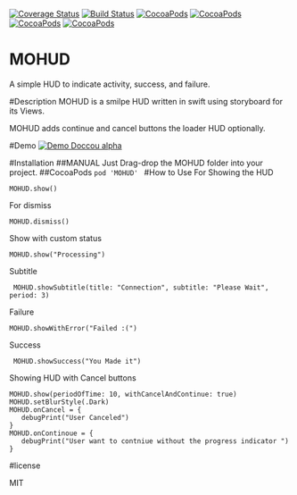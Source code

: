 [![Coverage Status](https://coveralls.io/repos/github/MoathOthman/MOHUD/badge.svg?branch=master)](https://coveralls.io/github/MoathOthman/MOHUD?branch=master)
[![Build Status](https://travis-ci.org/MoathOthman/MOHUD.svg?branch=master)](https://travis-ci.org/MoathOthman/MOHUD)
[![CocoaPods](https://img.shields.io/cocoapods/v/MOHUD.svg?maxAge=2592000?style=flat-square)]()
[![CocoaPods](https://img.shields.io/cocoapods/l/MOHUD.svg?maxAge=2592000?style=plastic)]()
[![CocoaPods](https://img.shields.io/cocoapods/p/MOHUD.svg?maxAge=2592000?style=plastic)]()
[![CocoaPods](https://img.shields.io/cocoapods/metrics/doc-percent/MOHUD.svg?maxAge=2592000?style=plastic)]()
# MOHUD
A simple HUD to indicate activity, success, and failure.


#Description
MOHUD is a smilpe HUD written in swift using storyboard for its Views.
 
MOHUD adds continue and cancel buttons the loader HUD optionally.

#Demo
[![Demo Doccou alpha](https://j.gifs.com/y580lQ.gif)](https://youtu.be/02KHdUj7AMA)


#Installation
##MANUAL
Just Drag-drop the MOHUD folder into your project.
##CocoaPods
`pod 'MOHUD' `
#How to Use
For Showing the HUD 

`
MOHUD.show()
`

For dismiss 

`MOHUD.dismiss()`

Show with custom status 

`MOHUD.show("Processing")`

Subtitle

` MOHUD.showSubtitle(title: "Connection", subtitle: "Please Wait", period: 3)`

Failure

`MOHUD.showWithError("Failed :(")`

Success

` MOHUD.showSuccess("You Made it")`

Showing HUD with Cancel buttons 

````
MOHUD.show(periodOfTime: 10, withCancelAndContinue: true)
MOHUD.setBlurStyle(.Dark)
MOHUD.onCancel = {
   debugPrint("User Canceled")
}
MOHUD.onContinoue = {
   debugPrint("User want to contniue without the progress indicator ")
}
````
#license

MIT

